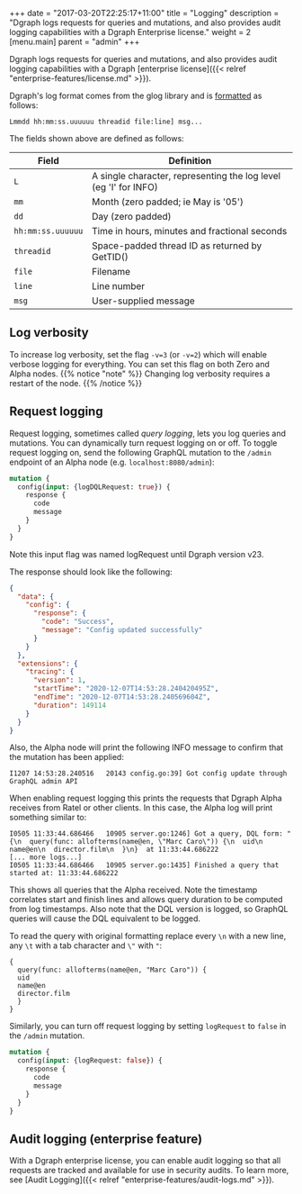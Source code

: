 +++
date = "2017-03-20T22:25:17+11:00"
title = "Logging"
description = "Dgraph logs requests for queries and mutations, and also provides audit logging capabilities with a Dgraph Enterprise license."
weight = 2
[menu.main]
    parent = "admin"
+++

Dgraph logs requests for queries and mutations, and also provides audit logging
capabilities with a Dgraph [enterprise license]({{< relref "enterprise-features/license.md" >}}).

Dgraph's log format comes from the glog library and is [formatted](https://github.com/golang/glog/blob/23def4e6c14b4da8ac2ed8007337bc5eb5007998/glog.go#L523-L533) as follows:

```
Lmmdd hh:mm:ss.uuuuuu threadid file:line] msg...
```

The fields shown above are defined as follows:



| Field | Definition |
|-------|------------|
|	`L`   | A single character, representing the log level (eg 'I' for INFO) |
|	`mm`    | Month (zero padded; ie May is '05') |
|	`dd`    | Day (zero padded) |
|	`hh:mm:ss.uuuuuu` | Time in hours, minutes and fractional seconds |
|	`threadid` | Space-padded thread ID as returned by GetTID() |
|	`file` | Filename |
|	`line` | Line number |
|	`msg`  | User-supplied message | 

## Log verbosity

To increase log verbosity, set the flag `-v=3` (or `-v=2`) which will enable verbose logging for everything. You can set this flag on both Zero and Alpha nodes.
{{% notice "note" %}}
Changing log verbosity requires a restart of the node.
{{% /notice %}}

## Request logging

Request logging, sometimes called *query logging*, lets you log queries and mutations.
You can dynamically turn request logging on or off. To toggle request logging on, send the following GraphQL mutation to the `/admin` endpoint of an Alpha node (e.g. `localhost:8080/admin`):

```graphql
mutation {
  config(input: {logDQLRequest: true}) {
    response {
      code
      message
    }
  }
}
```
Note this input flag was named logRequest until Dgraph version v23.

The response should look like the following:

```json
{
  "data": {
    "config": {
      "response": {
        "code": "Success",
        "message": "Config updated successfully"
      }
    }
  },
  "extensions": {
    "tracing": {
      "version": 1,
      "startTime": "2020-12-07T14:53:28.240420495Z",
      "endTime": "2020-12-07T14:53:28.240569604Z",
      "duration": 149114
    }
  }
}
```
Also, the Alpha node will print the following INFO message to confirm that the mutation has been applied:
```
I1207 14:53:28.240516   20143 config.go:39] Got config update through GraphQL admin API
```

When enabling request logging this prints the requests that Dgraph Alpha receives from Ratel or other clients. In this case, the Alpha log will print something similar to:

```
I0505 11:33:44.686466   10905 server.go:1246] Got a query, DQL form: "{\n  query(func: allofterms(name@en, \"Marc Caro\")) {\n  uid\n  name@en\n  director.film\n  }\n}  at 11:33:44.686222
[... more logs...]
I0505 11:33:44.686466   10905 server.go:1435] Finished a query that started at: 11:33:44.686222
```
This shows all queries that the Alpha received. Note the timestamp correlates start and finish lines and allows query duration to be computed from log timestamps. Also note that the DQL version is logged, so GraphQL queries will cause the DQL equivalent to be logged.

To read the query with original formatting replace every `\n` with a new line, any `\t` with a tab character and `\"` with `"`:

```
{
  query(func: allofterms(name@en, "Marc Caro")) {
  uid
  name@en
  director.film
  }
}
```

Similarly, you can turn off request logging by setting `logRequest` to `false` in the `/admin` mutation.

```graphql
mutation {
  config(input: {logRequest: false}) {
    response {
      code
      message
    }
  }
}
```

## Audit logging (enterprise feature)

With a Dgraph enterprise license, you can enable audit logging so that all
requests are tracked and available for use in security audits. To learn more, see
[Audit Logging]({{< relref "enterprise-features/audit-logs.md" >}}).
